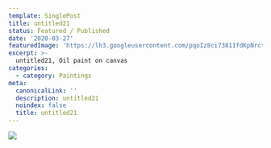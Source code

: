 ```yaml
---
template: SinglePost
title: untitled21
status: Featured / Published
date: '2020-03-27'
featuredImage: 'https://lh3.googleusercontent.com/pqoIz8ci7381IfdKpNrctW0ObhBg8yUjQb3YAgpYST-9NTwXyvwWc1IvPUpUK_jhfeMG7OnZ52azLyOPrY0WV8n6hX0gtSL2Eu5e=w600'
excerpt: >-
  untitled21, Oil paint on canvas
categories:
  - category: Paintings
meta:
  canonicalLink: ''
  description: untitled21
  noindex: false
  title: untitled21
---
```

![](https://lh3.googleusercontent.com/pqoIz8ci7381IfdKpNrctW0ObhBg8yUjQb3YAgpYST-9NTwXyvwWc1IvPUpUK_jhfeMG7OnZ52azLyOPrY0WV8n6hX0gtSL2Eu5e=w600)
